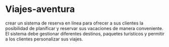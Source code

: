 # Viajes-aventura
crear un sistema de reserva en línea para ofrecer a sus clientes la posibilidad de planificar y reservar sus vacaciones de manera conveniente. El sistema debe gestionar diferentes destinos, paquetes turísticos y permitir a los clientes personalizar sus viajes.
